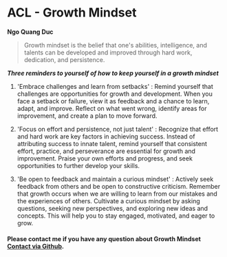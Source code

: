 # ACL - Growth Mindset
**Ngo Quang Duc**
> Growth mindset is the belief that one's abilities, intelligence, and talents can be developed and improved through hard work, dedication, and persistence.

***Three reminders to yourself of how to keep yourself in a growth mindset***

1. 'Embrace challenges and learn from setbacks' : Remind yourself that challenges are opportunities for growth and development. When you face a setback or failure, view it as feedback and a chance to learn, adapt, and improve. Reflect on what went wrong, identify areas for improvement, and create a plan to move forward.

2. 'Focus on effort and persistence, not just talent' : Recognize that effort and hard work are key factors in achieving success. Instead of attributing success to innate talent, remind yourself that consistent effort, practice, and perseverance are essential for growth and improvement. Praise your own efforts and progress, and seek opportunities to further develop your skills.

3. 'Be open to feedback and maintain a curious mindset' : Actively seek feedback from others and be open to constructive criticism. Remember that growth occurs when we are willing to learn from our mistakes and the experiences of others. Cultivate a curious mindset by asking questions, seeking new perspectives, and exploring new ideas and concepts. This will help you to stay engaged, motivated, and eager to grow.

#### Please contact me if you have any question about Growth Mindset [Contact via Github](https://github.com/duc-nq).
